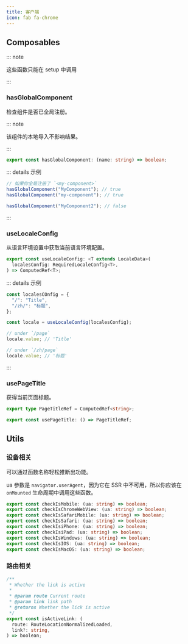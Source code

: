 ```yaml
---
title: 客户端
icon: fab fa-chrome
---
```


## Composables

::: note

这些函数只能在 setup 中调用

:::

### hasGlobalComponent

检查组件是否已全局注册。

::: note

该组件的本地导入不影响结果。

:::

```ts
export const hasGlobalComponent: (name: string) => boolean;
```

::: details 示例

```ts
// 如果你全局注册了 `<my-component>`
hasGlobalComponent("MyComponent"); // true
hasGlobalComponent("my-component"); // true

hasGlobalComponent("MyComponent2"); // false
```

:::

### useLocaleConfig

从语言环境设置中获取当前语言环境配置。

```ts
export const useLocaleConfig: <T extends LocaleData>(
  localesConfig: RequiredLocaleConfig<T>,
) => ComputedRef<T>;
```

::: details 示例

```ts
const localesCOnfig = {
  "/": "Title",
  "/zh/": "标题",
};

const locale = useLocaleConfig(localesConfig);

// under `/page`
locale.value; // 'Title'

// under `/zh/page`
locale.value; // '标题'
```

:::

### usePageTitle

获得当前页面标题。

```ts
export type PageTitleRef = ComputedRef<string>;

export const usePageTitle: () => PageTitleRef;
```

## Utils

### 设备相关

可以通过函数名称轻松推断出功能。

ua 参数是 `navigator.userAgent`，因为它在 SSR 中不可用，所以你应该在 `onMounted` 生命周期中调用这些函数。

```ts
export const checkIsMobile: (ua: string) => boolean;
export const checkIsChromeWebView: (ua: string) => boolean;
export const checkIsSafariMobile: (ua: string) => boolean;
export const checkIsSafari: (ua: string) => boolean;
export const checkIsiPhone: (ua: string) => boolean;
export const checkIsiPad: (ua: string) => boolean;
export const checkIsWindows: (ua: string) => boolean;
export const checkIsIOS: (ua: string) => boolean;
export const checkIsMacOS: (ua: string) => boolean;
```

### 路由相关

```ts
/**
 * Whether the lick is active
 *
 * @param route Current route
 * @param link link path
 * @returns Whether the lick is active
 */
export const isActiveLink: (
  route: RouteLocationNormalizedLoaded,
  link?: string,
) => boolean;
```

